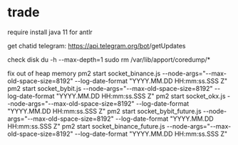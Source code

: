# trade

require install java 11 for antlr

get chatid telegram:
https://api.telegram.org/bot<YourBOTToken>/getUpdates

check disk 
du -h --max-depth=1
sudo rm /var/lib/apport/coredump/*


fix out of heap memory
pm2 start socket_binance.js --node-args="--max-old-space-size=8192" --log-date-format "YYYY.MM.DD HH:mm:ss.SSS Z"
pm2 start socket_bybit.js --node-args="--max-old-space-size=8192" --log-date-format "YYYY.MM.DD HH:mm:ss.SSS Z"
pm2 start socket_okx.js --node-args="--max-old-space-size=8192" --log-date-format "YYYY.MM.DD HH:mm:ss.SSS Z"
pm2 start socket_bybit_future.js --node-args="--max-old-space-size=8192" --log-date-format "YYYY.MM.DD HH:mm:ss.SSS Z"
pm2 start socket_binance_future.js --node-args="--max-old-space-size=8192" --log-date-format "YYYY.MM.DD HH:mm:ss.SSS Z"